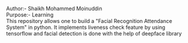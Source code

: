 Author:- Shaikh Mohammed Moinuddin
<br>
Purpose:- Learning
<br>
This repository allows one to build a "Facial Recognition Attendance System" in python. It implements liveness check feature by using tensorflow and facial detection is done with the help of deepface library
